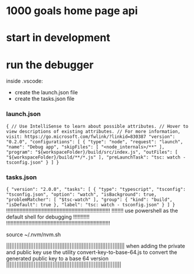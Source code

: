 # 1000 goals home page api

# start in development

# run the debugger
inside .vscode:
- create the launch.json file 
- create the tasks.json file

### launch.json
`
{
    // Use IntelliSense to learn about possible attributes.
    // Hover to view descriptions of existing attributes.
    // For more information, visit: https://go.microsoft.com/fwlink/?linkid=830387
    "version": "0.2.0",
    "configurations": [
        {
            "type": "node",
            "request": "launch",
            "name": "Debug app",
            "skipFiles": [
                "<node_internals>/**"
            ],
            "program": "${workspaceFolder}/build/src/index.js",
            "outFiles": [
                "${workspaceFolder}/build/**/*.js"
            ],
            "preLaunchTask": "tsc: watch - tsconfig.json"
        }
    ]
}
`

### tasks.json
`
{
	"version": "2.0.0",
	"tasks": [
		{
			"type": "typescript",
			"tsconfig": "tsconfig.json",
			"option": "watch",
			"isBackground": true,
			"problemMatcher": [
				"$tsc-watch"
			],
			"group": {
				"kind": "build",
				"isDefault": true
			},
			"label": "tsc: watch - tsconfig.json"
		}
	]
}
`
!!!!!!!!!!!!!!!!!!!!!!!!!!!!!!!!!!!!!!!!!!!!!!!!!!!!!!!!!!!!!!!!!!!!!!
!!!!!!!! use powershell as the default shell for debugging !!!!!!!!!!!
!!!!!!!!!!!!!!!!!!!!!!!!!!!!!!!!!!!!!!!!!!!!!!!!!!!!!!!!!!!!!!!!!!!!!!

source ~/.nvm/nvm.sh



|||||||||||||||||||||||||||||||||||||||||||||||||||||||||||||||||||||
 when adding the private and public key use the utility 
 convert-key-to-base-64.js to convert the generated public key to a base 64 version
 |||||||||||||||||||||||||||||||||||||||||||||||||||||||||||||||||||